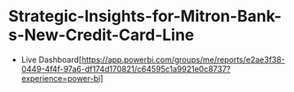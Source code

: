 # Strategic-Insights-for-Mitron-Bank-s-New-Credit-Card-Line
- Live Dashboard[https://app.powerbi.com/groups/me/reports/e2ae3f38-0449-4f4f-97a6-df174d170821/c64595c1a9921e0c8737?experience=power-bi]
